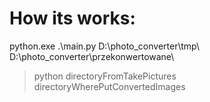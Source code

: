 # How its works:

python.exe .\main.py D:\photo_converter\tmp\ D:\photo_converter\przekonwertowane\

> python directoryFromTakePictures directoryWherePutConvertedImages
